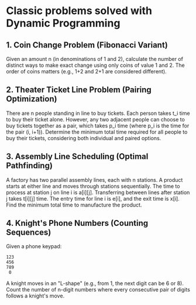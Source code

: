 # Classic problems solved with Dynamic Programming
## 1. Coin Change Problem (Fibonacci Variant)
Given an amount n (in denominations of 1 and 2), calculate the number of distinct ways to make exact change using only coins of value 1 and 2. The order of coins matters (e.g., 1+2 and 2+1 are considered different).

## 2. Theater Ticket Line Problem (Pairing Optimization)
There are n people standing in line to buy tickets. Each person takes t_i time to buy their ticket alone. However, any two adjacent people can choose to buy tickets together as a pair, which takes p_i time (where p_i is the time for the pair (i, i+1)). Determine the minimum total time required for all people to buy their tickets, considering both individual and paired options.

## 3. Assembly Line Scheduling (Optimal Pathfinding)
A factory has two parallel assembly lines, each with n stations. A product starts at either line and moves through stations sequentially. The time to process at station j on line i is a[i][j]. Transferring between lines after station j takes t[i][j] time. The entry time for line i is e[i], and the exit time is x[i]. Find the minimum total time to manufacture the product.

## 4. Knight's Phone Numbers (Counting Sequences)
Given a phone keypad:
```
123
456
789
 0
```
A knight moves in an "L-shape" (e.g., from 1, the next digit can be 6 or 8). Count the number of n-digit numbers where every consecutive pair of digits follows a knight's move.
